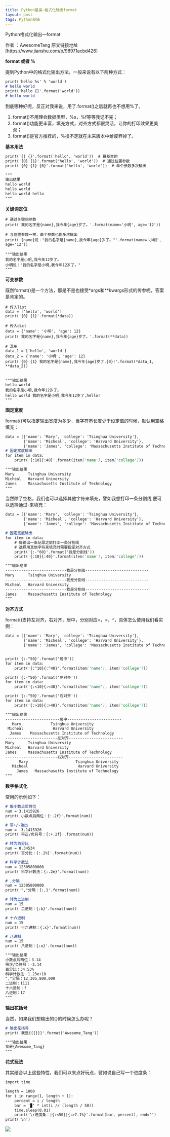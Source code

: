 ```yaml
---
title: Python基操-格式化输出format
layout: post
tags: Python基操
---
```

Python格式化输出—format

作者 ：AwesomeTang
原文链接地址[https://www.jianshu.com/p/98971acbd426]

**format 或者 %**

提到Python中的格式化输出方法，一般来说有以下两种方式：

```markdown
print('hello %s' % 'world')
# hello world
print('hello {}'.format('world'))
# hello world
```

到底哪种好呢，反正对我来说，用了.format()之后就再也不想用%了。

1. format()不用理会数据类型，%s，%f等等我记不完；
2. format()功能更丰富，填充方式，对齐方式都很灵活，让你的打印效果更美观；
3. format()是官方推荐的，%指不定就在未来版本中给废弃掉了。

**基本用法**
```markdown
print('{} {}'.format('hello', 'world'))  # 最基本的
print('{0} {1}'.format('hello', 'world'))  # 通过位置参数
print('{0} {1} {0}'.format('hello', 'world'))  # 单个参数多次输出

"""
输出结果
hello world
hello world
hello world hello
"""
```

**关键词定位**

```
# 通过关键词参数
print('我的名字是{name},我今年{age}岁了。'.format(name='小明', age='12'))

# 与位置参数一样，单个参数也能多次输出
print('{name}说："我的名字是{name},我今年{age}岁了。"'.format(name='小明', age='12'))

"""输出结果
我的名字是小明,我今年12岁了。
小明说："我的名字是小明,我今年12岁了。"
"""
```

**可变参数**

既然format()是一个方法，那是不是也接受*args和**kwargs形式的传参呢，答案是肯定的。

```
# 传入list
data = ['hello', 'world']
print('{0} {1}'.format(*data))
```

```
# 传入dict
data = {'name': '小明', 'age': 12}
print('我的名字是{name},我今年{age}岁了。'.format(**data))
```

```
# 混用
data_1 = ['hello', 'world']
data_2 = {'name': '小明', 'age': 12}
print('{0} {1} 我的名字是{name},我今年{age}岁了,{0}!'.format(*data_1, **data_2))


"""输出结果
hello world
我的名字是小明,我今年12岁了。
hello world 我的名字是小明,我今年12岁了,hello!
"""
```

**固定宽度**

format()可以指定输出宽度为多少，当字符串长度少于设定值的时候，默认用空格填充：

```markdown
data = [{'name': 'Mary', 'college': 'Tsinghua University'},
        {'name': 'Micheal', 'college': 'Harvard University'},
        {'name': 'James', 'college': 'Massachusetts Institute of Technology'}]
# 固定宽度输出
for item in data:
    print('{:10}{:40}'.format(item['name'], item['college']))

"""输出结果
Mary      Tsinghua University                     
Micheal   Harvard University                      
James     Massachusetts Institute of Technology   
"""
```

当然除了空格，我们也可以选择其他字符来填充，譬如我想打印一条分割线,便可以选择通过-来填充：
```markdown
data = [{'name': 'Mary', 'college': 'Tsinghua University'},
        {'name': 'Micheal', 'college': 'Harvard University'},
        {'name': 'James', 'college': 'Massachusetts Institute of Technology'}]

# 固定宽度输出
for item in data:
    # 每输出一条记录之前打印一条分割线
    # 选择用其他字符来填充时需要指定对齐方式
    print('{:-^60}'.format('我是分割线'))
    print('{:10}{:40}'.format(item['name'], item['college']))

"""输出结果
---------------------------我是分割线----------------------------
Mary      Tsinghua University                     
---------------------------我是分割线----------------------------
Micheal   Harvard University                      
---------------------------我是分割线----------------------------
James     Massachusetts Institute of Technology   
"""
```

**对齐方式**

format()支持左对齐，右对齐，居中，分别对应<，>，^，具体怎么使用我们看实例：
```markdown
data = [{'name': 'Mary', 'college': 'Tsinghua University'},
        {'name': 'Micheal', 'college': 'Harvard University'},
        {'name': 'James', 'college': 'Massachusetts Institute of Technology'}]


print('{:-^50}'.format('居中'))
for item in data:
    print('{:^10}{:^40}'.format(item['name'], item['college']))

print('{:-^50}'.format('左对齐'))
for item in data:
    print('{:<10}{:<40}'.format(item['name'], item['college']))

print('{:-^50}'.format('右对齐'))
for item in data:
    print('{:>10}{:>40}'.format(item['name'], item['college']))

"""输出结果
------------------------居中------------------------
   Mary             Tsinghua University           
 Micheal             Harvard University           
  James    Massachusetts Institute of Technology  
-----------------------左对齐------------------------
Mary      Tsinghua University                     
Micheal   Harvard University                      
James     Massachusetts Institute of Technology   
-----------------------右对齐------------------------
      Mary                     Tsinghua University
   Micheal                      Harvard University
     James   Massachusetts Institute of Technology
"""
```

**数字格式化**

常用的示例如下：
```markdown
# 取小数点后两位
num = 3.1415926
print('小数点后两位：{:.2f}'.format(num))

# 带+/-输出
num = -3.1415926
print('带正/负符号：{:+.2f}'.format(num))

# 转为百分比
num = 0.34534
print('百分比：{:.2%}'.format(num))

# 科学计数法
num = 12305800000
print('科学计数法：{:.2e}'.format(num))

# ,分隔
num = 12305800000
print('","分隔：{:,}'.format(num))

# 转为二进制
num = 15
print('二进制：{:b}'.format(num))

# 十六进制
num = 15
print('十六进制：{:x}'.format(num))

# 八进制
num = 15
print('八进制：{:o}'.format(num))

"""输出结果
小数点后两位：3.14
带正/负符号：-3.14
百分比：34.53%
科学计数法：1.23e+10
","分隔：12,305,800,000
二进制：1111
十六进制：f
八进制：17
"""
```

**输出花括号**

当然，如果我们想输出的{}的时候怎么办呢？
```markdown
# 输出花括号
print('我是{{{}}}'.format('Awesome_Tang'))

"""输出结果
我是{Awesome_Tang}
"""

```

**花式玩法**

其实结合以上这些特性，我们可以来点好玩点，譬如说自己写一个进度条：
```markdown
import time

length = 1000
for i in range(1, length + 1):
    percent = i / length
    bar = '▉' * int(i // (length / 50))
    time.sleep(0.01)
    print('\r进度条：|{:<50}|{:>7.1%}'.format(bar, percent), end='')
print('\n')
```

![](.2020-04-16-Python基操-格式化输出format_images/364b02e6.png)
